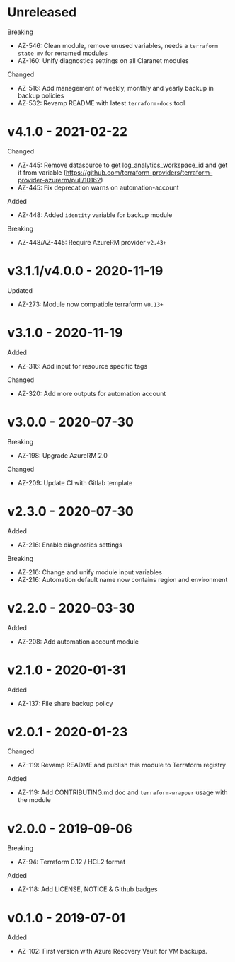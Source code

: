 # Unreleased

Breaking
  * AZ-546: Clean module, remove unused variables, needs a `terraform state mv` for renamed modules
  * AZ-160: Unify diagnostics settings on all Claranet modules

Changed
  * AZ-516: Add management of weekly, monthly and yearly backup in backup policies
  * AZ-532: Revamp README with latest `terraform-docs` tool

# v4.1.0 - 2021-02-22

Changed
  * AZ-445: Remove datasource to get log_analytics_workspace_id and get it from variable (https://github.com/terraform-providers/terraform-provider-azurerm/pull/10162)
  * AZ-445: Fix deprecation warns on automation-account

Added
  * AZ-448: Added `identity` variable for backup module

Breaking
  * AZ-448/AZ-445: Require AzureRM provider `v2.43+`

# v3.1.1/v4.0.0 - 2020-11-19

Updated
  * AZ-273: Module now compatible terraform `v0.13+`

# v3.1.0 - 2020-11-19

Added
  * AZ-316: Add input for resource specific tags

Changed
  * AZ-320: Add more outputs for automation account

# v3.0.0 - 2020-07-30

Breaking
  * AZ-198: Upgrade AzureRM 2.0

Changed
  * AZ-209: Update CI with Gitlab template

# v2.3.0 - 2020-07-30

Added
  * AZ-216: Enable diagnostics settings

Breaking
  * AZ-216: Change and unify module input variables
  * AZ-216: Automation default name now contains region and environment

# v2.2.0 - 2020-03-30

Added
  * AZ-208: Add automation account module

# v2.1.0 - 2020-01-31

Added
  * AZ-137: File share backup policy

# v2.0.1 - 2020-01-23

Changed
  * AZ-119: Revamp README and publish this module to Terraform registry

Added
  * AZ-119: Add CONTRIBUTING.md doc and `terraform-wrapper` usage with the module

# v2.0.0 - 2019-09-06

Breaking
  * AZ-94: Terraform 0.12 / HCL2 format

Added
  * AZ-118: Add LICENSE, NOTICE & Github badges

# v0.1.0 - 2019-07-01

Added
  * AZ-102: First version with Azure Recovery Vault for VM backups.
